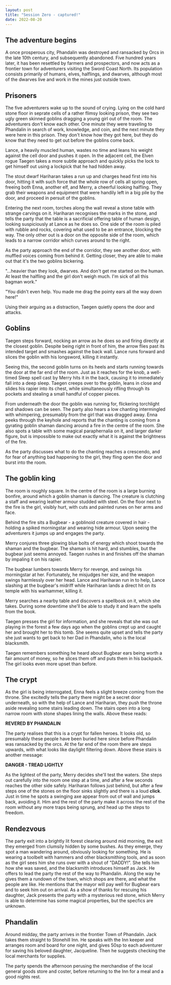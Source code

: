 ```yaml
---
layout: post
title: "Session Zero - captured!"
date: 2022-08-20
---
```


## The adventure begins

A once prosperous city, Phandalin was destroyed and ransacked by Orcs in the late 10th century, and subsequently abandoned. Five hundred years later, it has been resettled by farmers and prospectors, and now acts as a frontier town for adventurers visiting the Sword Coast North. Its population consists primarily of humans, elves, halflings, and dwarves, although most of the dwarves live and work in the mines just outside town.

## Prisoners

The five adventurers wake up to the sound of crying. Lying on the cold hard stone floor in seprate cells of a rather flimsy looking prison, they see two ugly green skinned goblins dragging a young girl out of the room. The adventurers don't know each other. One minute they were traveling to Phandalin in search of work, knowledge, and coin, and the next minute they were here in this prison. They don't know how they got here, but they do know that they need to get out before the goblins come back.

Lance, a heavily muscled human, wastes no time and leans his weight against the cell door and pushes it open. In the adjacent cell, the Elven rogue Taegen takes a more subtle approach and quickly picks the lock to get himself out using a lockpick that he had hidden away.

The stout dwarf Hariharan takes a run up and charges head first into his door, hitting it with such force that the whole row of cells all spring open, freeing both Enna, another elf, and Merry, a cheerful looking halfling. They grab their weapons and equipment that were handily left in a big pile by the door, and proceed in persuit of the goblins.

Entering the next room, torches along the wall reveal a stone table with strange carvings on it. Hariharan recognises the marks in the stone, and tells the party that the table is a sacrificial offering table of human design, looking suspiciously at Lance as he does so. One side of the room is piled with rubble and rocks, covering what used to be an entrance, blocking the way. The only other out is a door on the opposite side of the room, which leads to a narrow corridor which curves around to the right.

As the party approach the end of the corridor, they see another door, with muffled voices coming from behind it. Getting closer, they are able to make out that it's the two goblins bickering.

"...heavier than they look, dwarves. And don't get me started on the human. At least the halfling and the girl don't weigh much. I'm sick of all this bagman work."

"You didn't even help. You made me drag the pointy ears all the way down here!"

Using their arguing as a distraction, Taegen quietly opens the door and attacks.

## Goblins

Taegen steps forward, nocking an arrow as he does so and firing directly at the closest goblin. Despite being right in front of him, the arrow flies past its intended target and smashes against the back wall. Lance runs forward and slices the goblin with his longsword, killing it instantly.

Seeing this, the second goblin turns on its heels and starts running towards the door at the far end of the room. Just as it reaches for the knob, a well-timed Sleep spell cast by Merry hits it in the back, causing it to immediately fall into a deep sleep. Taegen creeps over to the goblin, leans in close and slides his rapier into its chest, while simultaneously rifling through its pockets and stealing a small handful of copper pieces.

From underneath the door the goblin was running for, flickering torchlight and shadows can be seen. The party also hears a low chanting intermingled with whimpering, presumably from the girl that was dragged away. Enna peeks through the keyhole and reports that the chanting is coming from a gyrating goblin shaman dancing around a fire in the centre of the room. She also spots a table with some magical paraphernalia on it, and larger darker figure, but is impossible to make out exactly what it is against the brightness of the fire.

As the party discusses what to do the chanting reaches a crescendo, and for fear of anything bad happening to the girl, they fling open the door and burst into the room.

## The goblin king

The room is roughly square. In the centre of the room is a large burning bonfire, around which a goblin shaman is dancing. The creature is clutching a staff and wearing leather armour studded with steel. On the floor next to the fire is the girl, visibly hurt, with cuts and painted runes on her arms and face.

Behind the fire sits a Bugbear - a goblinoid creature covered in hair - holding a spiked morningstar and wearing hide armour. Upon seeing the adventurers it jumps up and engages the party.

Merry conjures three glowing blue bolts of energy which shoot towards the shaman and the bugbear. The shaman is hit hard, and stumbles, but the bugbear just seems annoyed. Taegen rushes in and finishes off the shaman by impaling it on his rapier.

The bugbear lumbers towards Merry for revenge, and swings his morningstar at her. Fortunately, he misjudges her size, and the weapon swings harmlessly over her head. Lance and Hariharan run in to help, Lance slashing at the bugbear's midriff while Hariharan lands a direct hit on its temple with his warhammer, killing it.

Merry searches a nearby table and discovers a spellbook on it, which she takes. During some downtime she'll be able to study it and learn the spells from the book.

Taegen presses the girl for information, and she reveals that she was out playing in the forest a few days ago when the goblins crept up and caught her and brought her to this tomb. She seems quite upset and tells the party she just wants to get back to her Dad in Phandalin, who is the local blacksmith.

Taegen remembers something he heard about Bugbear ears being worth a fair amount of money, so he slices them off and puts them in his backpack. The girl looks even more upset than before.

## The crypt

As the girl is being interrogated, Enna feels a slight breeze coming from the throne. She excitedly tells the party there might be a secret door underneath, so with the help of Lance and Hariharan, they push the throne aside revealing some stairs leading down. The stairs open into a long narrow room with stone shapes lining the walls. Above these reads:

**REVERED BY PHANDALIN**

The party realises that this is a crypt for fallen heroes. It looks old, so presumably these people have been buried here since before Phandalin was ransacked by the orcs. At the far end of the room there are steps upwards, with what looks like daylight filtering down. Above these stairs is another message:

**DANGER - TREAD LIGHTLY**

As the lightest of the party, Merry decides she'll test the waters. She steps out carefully into the room one step at a time, and after a few seconds reaches the other side safely. Hariharan follows just behind, but after a few steps one of the stones on the floor sinks slightly and there is a loud **click**. Just in time he spots a swinging axe appear from out of wall and jumps back, avoiding it. Him and the rest of the party make it across the rest of the room without any more traps being sprung, and head up the steps to freedom.

## Rendezvous

The party exit into a brightly lit forest clearing around mid morning, the exit they emerged from clumsily hidden by some bushes. As they emerge, they spot a man wandering around, obviously looking for something. He is wearing a toolbelt with hammers and other blacksmithing tools, and as soon as the girl sees him she runs over with a shout of "DADDY!". She tells him how she was saved, and the blacksmith introduces himself as Jack. He offers to lead the party the rest of the way to Phandalin. Along the way he gives them a rundown of the town, which shops are there, and what the people are like. He mentions that the mayor will pay well for Bugbear ears and to seek him out on arrival. As a show of thanks for rescuing his daughter, Jack presents the party with a mysterious red stone, which Merry is able to determine has some magical properties, but the specfics are unknown.

## Phandalin

Around midday, the party arrives in the frontier Town of Phandalin. Jack takes them straight to Stonehill Inn. He speaks with the Inn keeper and arranges room and board for one night, and gives 50sp to each adventurer for saving his beloved daughter, Jacqueline. Then he suggests checking the local merchants for supplies.

The party spends the afternoon perusing the merchandise of the local general goods store and coster, before returning to the Inn for a meal and a good nights rest.
